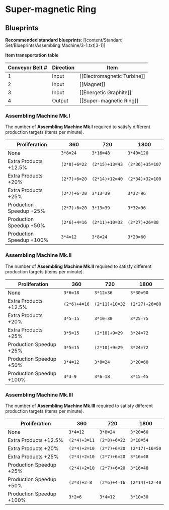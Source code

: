 # Super-magnetic Ring

## Blueprints

**Recommended standard blueprints**: [[content/Standard Set/Blueprints/Assembling Machine/3-1.txt|3-1]]

**Item transportation table**

| Conveyor Belt # | Direction | Item                        |
| --------------- | --------- | --------------------------- |
| 1               | Input     | [[Electromagnetic Turbine]] |
| 2               | Input     | [[Magnet]]                  |
| 3               | Input     | [[Energetic Graphite]]      |
| 4               | Output    | [[Super-magnetic Ring]]     | 

### Assembling Machine Mk.I

The number of **Assembling Machine Mk.I** required to satisfy different production targets (items per minute).

| Proliferation            | 360          | 720            | 1800            |
| ------------------------ | ------------ | -------------- | --------------- |
| None                     | `3*8=24`     | `3*16=48`      | `3*40=120`      |
| Extra Products +12.5%    | `(2*8)+6=22` | `(2*15)+13=43` | `(2*36)+35=107` |
| Extra Products +20%      | `(2*7)+6=20` | `(2*14)+12=40` | `(2*34)+32=100` |
| Extra Products +25%      | `(2*7)+6=20` | `3*13=39`      | `3*32=96`       |
| Production Speedup +25%  | `(2*7)+6=20` | `3*13=39`      | `3*32=96`       |
| Production Speedup +50%  | `(2*6)+4=16` | `(2*11)+10=32` | `(2*27)+26=80`  |
| Production Speedup +100% | `3*4=12`     | `3*8=24`       | `3*20=60`       |

### Assembling Machine Mk.II

The number of **Assembling Machine Mk.II** required to satisfy different production targets (items per minute).

| Proliferation            | 360          | 720            | 1800           |
| ------------------------ | ------------ | -------------- | -------------- |
| None                     | `3*6=18`     | `3*12=36`      | `3*30=90`      |
| Extra Products +12.5%    | `(2*6)+4=16` | `(2*11)+10=32` | `(2*27)+26=80` |
| Extra Products +20%      | `3*5=15`     | `3*10=30`      | `3*25=75`      |
| Extra Products +25%      | `3*5=15`     | `(2*10)+9=29`  | `3*24=72`      |
| Production Speedup +25%  | `3*5=15`     | `(2*10)+9=29`  | `3*24=72`      |
| Production Speedup +50%  | `3*4=12`     | `3*8=24`       | `3*20=60`      |
| Production Speedup +100% | `3*3=9`      | `3*6=18`       | `3*15=45`      |

### Assembling Machine Mk.III

The number of **Assembling Machine Mk.III** required to satisfy different production targets (items per minute).

| Proliferation            | 360          | 720          | 1800           |
| ------------------------ | ------------ | ------------ | -------------- |
| None                     | `3*4=12`     | `3*8=24`     | `3*20=60`      |
| Extra Products +12.5%    | `(2*4)+3=11` | `(2*8)+6=22` | `3*18=54`      |
| Extra Products +20%      | `(2*4)+2=10` | `(2*7)+6=20` | `(2*17)+16=50` |
| Extra Products +25%      | `(2*4)+2=10` | `(2*7)+6=20` | `3*16=48`      |
| Production Speedup +25%  | `(2*4)+2=10` | `(2*7)+6=20` | `3*16=48`      |
| Production Speedup +50%  | `(2*3)+2=8`  | `(2*6)+4=16` | `(2*14)+12=40` |
| Production Speedup +100% | `3*2=6`      | `3*4=12`     | `3*10=30`      |

